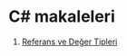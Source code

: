 # C# makaleleri

1. [Referans ve Değer Tipleri](value-type-and-reference-type/value-type-and-reference-type.md)
